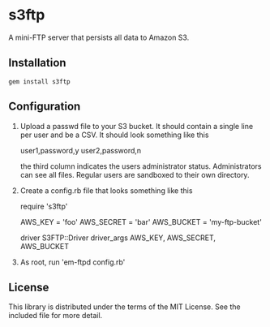 # s3ftp

A mini-FTP server that persists all data to Amazon S3.

## Installation

    gem install s3ftp

## Configuration

1. Upload a passwd file to your S3 bucket. It should contain a single line
   per user and be a CSV. It should look something like this

   user1,password,y
   user2,password,n

   the third column indicates the users administrator status. Administrators can
   see all files. Regular users are sandboxed to their own directory.

2. Create a config.rb file that looks something like this

    require 's3ftp'

    AWS_KEY    = 'foo'
    AWS_SECRET = 'bar'
    AWS_BUCKET = 'my-ftp-bucket'

    driver      S3FTP::Driver
    driver_args AWS_KEY, AWS_SECRET, AWS_BUCKET

3. As root, run 'em-ftpd config.rb'

## License

This library is distributed under the terms of the MIT License. See the included file for
more detail.
